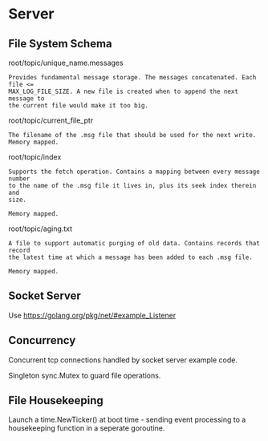 # Server

## File System Schema

root/topic/unique_name.messages

    Provides fundamental message storage. The messages concatenated. Each file <=
    MAX_LOG_FILE_SIZE. A new file is created when to append the next message to
    the current file would make it too big.

root/topic/current_file_ptr

    The filename of the .msg file that should be used for the next write.
    Memory mapped.

root/topic/index
    
    Supports the fetch operation. Contains a mapping between every message number
    to the name of the .msg file it lives in, plus its seek index therein and
    size.

    Memory mapped.
    
root/topic/aging.txt

    A file to support automatic purging of old data. Contains records that record
    the latest time at which a message has been added to each .msg file.

    Memory mapped.

## Socket Server

Use https://golang.org/pkg/net/#example_Listener

## Concurrency

Concurrent tcp connections handled by socket server example code.

Singleton sync.Mutex to guard file operations.

## File Housekeeping

Launch a time.NewTicker() at boot time - sending event processing to a
housekeeping function in a seperate goroutine.
